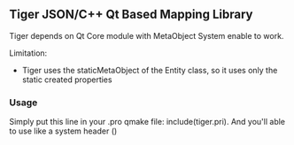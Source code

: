## Tiger JSON/C++ Qt Based Mapping Library

Tiger depends on Qt Core module with MetaObject System enable to work.

Limitation:
 - Tiger uses the staticMetaObject of the Entity class, so it uses only the static created properties
 
### Usage

Simply put this line in your .pro qmake file: include(tiger.pri).
And you'll able to use like a system header (<tiger>) 
